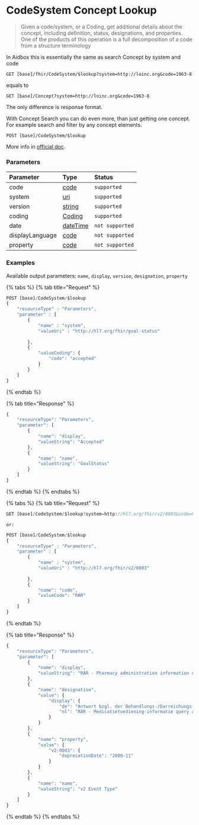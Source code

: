 # CodeSystem Concept Lookup

> Given a code/system, or a Coding, get additional details about the concept, including definition, status, designations, and properties. One of the products of this operation is a full decomposition of a code from a structure terminology

In Aidbox this is essentially the same as search Concept by system and code

```http
GET [base]/fhir/CodeSystem/$lookup?system=http://loinc.org&code=1963-8
```

equals to

```http
GET [base]/Concept?system=http://loinc.org&code=1963-8
```

The only difference is response format.

With Concept Search you can do even more, than just getting one concept. For example search and filter by any concept elements. 

```text
POST [base]/CodeSystem/$lookup
```

More info in [official doc](https://www.hl7.org/fhir/codesystem-operations.html#lookup).

### Parameters

| Parameter | Type | Status |
| :--- | :--- | :--- |
| code | [code](https://www.hl7.org/fhir/datatypes.html#code) | `supported` |
| system | [uri](https://www.hl7.org/fhir/datatypes.html#uri) | `supported` |
| version | [string](https://www.hl7.org/fhir/datatypes.html#string) | `supported` |
| coding | [Coding](https://www.hl7.org/fhir/datatypes.html#Coding) | `supported` |
| date | [dateTime](https://www.hl7.org/fhir/datatypes.html#dateTime) | `not supported` |
| displayLanguage | [code](https://www.hl7.org/fhir/datatypes.html#code) | `not supported` |
| property | [code](https://www.hl7.org/fhir/datatypes.html#code) | `not supported` |

### Examples

Available output parameters: `name`, `display`, `version`, `designation`, `property`

{% tabs %}
{% tab title="Request" %}
```javascript
POST [base]/CodeSystem/$lookup
{
	"resourceType" : "Parameters",  
	"parameter" : [     
		{      
			"name" : "system",      
			"valueUri" : "http://hl7.org/fhir/goal-status"     
			
		},
		{
			"valueCoding": {     		
				"code": "accepted"
			}
		}
	]
}
```
{% endtab %}

{% tab title="Response" %}
```javascript
{
    "resourceType": "Parameters",
    "parameter": [
        {
            "name": "display",
            "valueString": "Accepted"
        },
        {
            "name": "name",
            "valueString": "GoalStatus"
        }
    ]
}
```
{% endtab %}
{% endtabs %}

{% tabs %}
{% tab title="Request" %}
```javascript
GET [base]/CodeSystem/$lookup?system=http://hl7.org/fhir/v2/0003&code=RAR
```

`or:`

```javascript
POST [base]/CodeSystem/$lookup
{
	"resourceType" : "Parameters",  
	"parameter" : [     
		{      
			"name" : "system",      
			"valueUri" : "http://hl7.org/fhir/v2/0003"     
			
		},
		{
			"name": "code",
			"valueCode": "RAR"
		}
	]
}
```
{% endtab %}

{% tab title="Response" %}
```javascript
{
    "resourceType": "Parameters",
    "parameter": [
        {
            "name": "display",
            "valueString": "RAR - Pharmacy administration information query response"
        },
        {
            "name": "designation",
            "value": {
                "display": {
                    "de": "Antwort bzgl. der Behandlungs-/Darreichungsform",
                    "nl": "RAR - Medicatietoediening-informatie query antwoord"
                }
            }
        },
        {
            "name": "property",
            "value": {
                "v2-0003": {
                    "deprecationDate": "2000-11"
                }
            }
        },
        {
            "name": "name",
            "valueString": "v2 Event Type"
        }
    ]
}
```
{% endtab %}
{% endtabs %}

